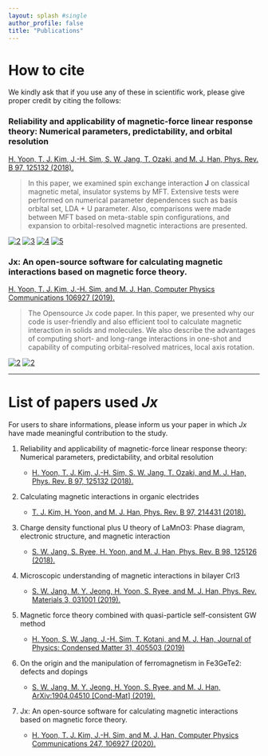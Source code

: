 ```yaml
---
layout: splash #single
author_profile: false
title: "Publications"
---
```


# How to cite

We kindly ask that if you use any of these in scientific work, please give proper credit by citing the follows:

### Reliability and applicability of magnetic-force linear response theory: Numerical parameters, predictability, and orbital resolution
[H. Yoon, T. J. Kim, J.-H. Sim, S. W. Jang, T. Ozaki, and M. J. Han, Phys. Rev. B 97, 125132 (2018).](https://doi.org/10.1103/PhysRevB.97.125132)

> In this paper, we examined spin exchange interaction **J** on classical magnetic metal, insulator systems by MFT. Extensive tests were performed on numerical parameter dependences such as basis orbital set, LDA + U parameter.
Also, comparisons were made between MFT based on meta-stable spin configurations, and expansion to orbital-resolved magnetic interactions are presented.

[![2](https://journals.aps.org/prb/article/10.1103/PhysRevB.97.125132/figures/2/thumbnail)](https://doi.org/10.1103/PhysRevB.97.125132)
[![3](https://journals.aps.org/prb/article/10.1103/PhysRevB.97.125132/figures/3/thumbnail)](https://doi.org/10.1103/PhysRevB.97.125132)
[![4](https://journals.aps.org/prb/article/10.1103/PhysRevB.97.125132/figures/4/thumbnail)](https://doi.org/10.1103/PhysRevB.97.125132)
[![5](https://journals.aps.org/prb/article/10.1103/PhysRevB.97.125132/figures/6/thumbnail)](https://doi.org/10.1103/PhysRevB.97.125132)


### Jx: An open-source software for calculating magnetic interactions based on magnetic force theory.
[H. Yoon, T. J. Kim, J.-H. Sim, and M. J. Han, Computer Physics Communications 106927 (2019).](https://doi.org/10.1016/j.cpc.2019.106927)

> The Opensource Jx code paper.
> In this paper, we presented why our code is user-friendly and also efficient tool to calculate magnetic interaction in solids and molecules.
We also describe the advantages of computing short- and long-range interactions in one-shot and capability of computing orbital-resolved matrices, local axis rotation.


[![2](https://ars.els-cdn.com/content/image/1-s2.0-S0010465519302991-gr1.sml)](https://doi.org/10.1016/j.cpc.2019.106927)
[![2](https://ars.els-cdn.com/content/image/1-s2.0-S0010465519302991-gr2.sml)](https://doi.org/10.1016/j.cpc.2019.106927)

---
# List of papers used *Jx*

For users to share informations, please inform us your paper in which *Jx* have made meaningful contribution to the study.

1. Reliability and applicability of magnetic-force linear response theory: Numerical parameters, predictability, and orbital resolution 
   * [H. Yoon, T. J. Kim, J.-H. Sim, S. W. Jang, T. Ozaki, and M. J. Han, Phys. Rev. B 97, 125132 (2018).](https://doi.org/10.1103/PhysRevB.97.125132)

2. Calculating magnetic interactions in organic electrides
    * [T. J. Kim, H. Yoon, and M. J. Han, Phys. Rev. B 97, 214431 (2018).](https://doi.org/10.1103/PhysRevB.97.214431)
3. Charge density functional plus U theory of LaMnO3: Phase diagram, electronic structure, and magnetic interaction
    * [S. W. Jang, S. Ryee, H. Yoon, and M. J. Han, Phys. Rev. B 98, 125126 (2018).](https://doi.org/10.1103/PhysRevB.98.125126)
4. Microscopic understanding of magnetic interactions in bilayer CrI3 
    * [S. W. Jang, M. Y. Jeong, H. Yoon, S. Ryee, and M. J. Han, Phys. Rev. Materials 3, 031001 (2019).](https://doi.org/10.1103/PhysRevMaterials.3.031001)
5. Magnetic force theory combined with quasi-particle self-consistent GW method
    * [H. Yoon, S. W. Jang, J.-H. Sim, T. Kotani, and M. J. Han, Journal of Physics: Condensed Matter 31, 405503 (2019)](https://doi.org/10.1088/1361-648X/ab2b7e)
6. On the origin and the manipulation of ferromagnetism in Fe3GeTe2: defects and dopings
    * [S. W. Jang, M. Y. Jeong, H. Yoon, S. Ryee, and M. J. Han, ArXiv:1904.04510 [Cond-Mat] (2019).](http://arxiv.org/abs/1904.04510)
7. Jx: An open-source software for calculating magnetic interactions based on magnetic force theory.
    * [H. Yoon, T. J. Kim, J.-H. Sim, and M. J. Han, Computer Physics Communications 247, 106927 (2020).](https://doi.org/10.1016/j.cpc.2019.106927)

